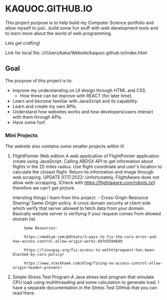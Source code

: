 
# KAQUOC.GITHUB.IO
This project purpose is to help build my Computer Science portfolio and allow myself to just...build some fun stuff with web development tools and to learn more about the world of web programming. 

Lets get crafting!

Link for local file: ///Users/kaka/Website/kaquoc.github.io/index.html

## Goal
The purpose of this project is to:
- Improve my understanding on UI design through HTML and CSS. 
    - How these can be improve with REACT (for later time).
- Learn and become familiar with JavaScript and its capability.
- Learn and create my own APIs.
- Understand how websites works and how developers/users interact with them through APIs.
- Have some fun!


### Mini Projects
The website also contains some smaller projects within it!
1. FlightPointer Web edition
    A web application of FlightPointer application create using JavaScript. Calling ABDSX API to get information about flights in the 25 miles radius.
    Use flight coordinate and user's location to calculate the closest flight.
    Return its information and image through web scraping.
    UPDATE 07.17.2022: Unfortunately, FlightAware does not allow web-scrapping. (Check with https://flightaware.com/robots.txt) therefore we can't get picture.

    Intersting things I learn from this project:
        - Cross-Origin Resource Sharing/ Same-Origin policy.
            A cross domain security at client side which verify that server allowed to fetch data from your domain. Basically website server is verifying if your request comes from allowed domain list. 

            Some Resources:

            https://medium.com/@dtkatz/3-ways-to-fix-the-cors-error-and-how-access-control-allow-origin-works-d97d55946d9

            https://linuxpip.org/fix-access-to-xmlhttprequest-has-been-blocked-by-cors-policy/

            https://www.stackhawk.com/blog/fixing-no-access-control-allow-origin-header-present/

2. Simple Stress Test Program
    A Java stress test program that simulate CPU load using multithreading and some calculation to generate load. I have a separate documentation in the Stress Test GitHub that you can read there.




